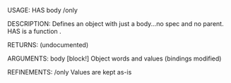 USAGE:
     HAS body /only

DESCRIPTION:
     Defines an object with just a body...no spec and no parent.
     HAS is a function .

RETURNS:
    (undocumented)

ARGUMENTS:
    body [block!]
        Object words and values (bindings modified)

REFINEMENTS:
    /only
        Values are kept as-is
